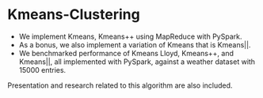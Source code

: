 # Kmeans-Clustering

* We implement Kmeans, Kmeans++ using MapReduce with PySpark.
* As a bonus, we also implement a variation of Kmeans that is Kmeans||. 
* We benchmarked performance of Kmeans Lloyd, Kmeans++, and Kmeans||, all implemented with PySpark, against a weather dataset with 15000 entries.

Presentation and research related to this algorithm are also included.
